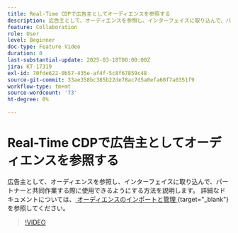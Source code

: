 ```yaml
---
title: Real-Time CDPで広告主としてオーディエンスを参照する
description: 広告主として、オーディエンスを参照し、インターフェイスに取り込んで、パートナーと共同作業する際に使用できるようにする方法を説明します。
feature: Collaboration
role: User
level: Beginner
doc-type: Feature Video
duration: 0
last-substantial-update: 2025-03-18T00:00:00Z
jira: KT-17319
exl-id: 70fde622-0b57-435e-af4f-5c8f67859c48
source-git-commit: 33ae358bc385b22de78ac7d5a0efa60f7a0351f9
workflow-type: tm+mt
source-wordcount: '73'
ht-degree: 0%

---
```


# Real-Time CDPで広告主としてオーディエンスを参照する

広告主として、オーディエンスを参照し、インターフェイスに取り込んで、パートナーと共同作業する際に使用できるようにする方法を説明します。 詳細なドキュメントについては、[ オーディエンスのインポートと管理 ](https://experienceleague.adobe.com/en/docs/real-time-cdp-collaboration/using/setup/onboard-audiences){target="_blank"} を参照してください。

>[!VIDEO](https://video.tv.adobe.com/v/3452217/?learn=on&enablevpops)
